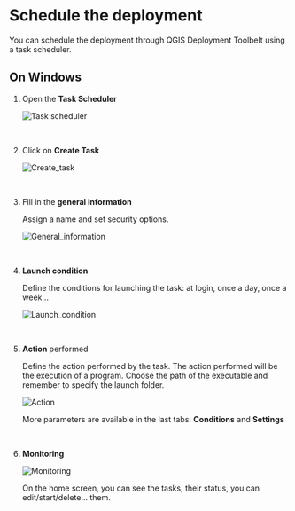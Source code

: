 # Schedule the deployment

You can schedule the deployment through QGIS Deployment Toolbelt using a task scheduler.

## On Windows

1. Open the **Task Scheduler**

    ![Task scheduler](/static/task_scheduler_windows_app.png)

<br>

2. Click on **Create Task**

   ![Create_task](/static/task_scheduler_windows_create_task.png)

<br>

3. Fill in the **general information**

   Assign a name and set security options.

   ![General_information](/static/task_scheduler_windows_create_task_general.png)

<br>

4. **Launch condition**

   Define the conditions for launching the task: at login, once a day, once a week...

   ![Launch_condition](/static/task_scheduler_windows_create_task_trigger.png)

<br>

5. **Action** performed

   Define the action performed by the task. The action performed will be the execution of a program.
   Choose the path of the executable and remember to specify the launch folder.

   ![Action](/static/task_scheduler_windows_create_task_action.png)

   More parameters are available in the last tabs: **Conditions** and **Settings**

<br>

6. **Monitoring**

   ![Monitoring](/static/task_scheduler_windows_monitoring.png)

   On the home screen, you can see the tasks, their status, you can edit/start/delete... them.
